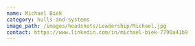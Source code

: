 ```yaml
---
name: Michael Biek
category: hulls-and-systems
image_path: /images/headshots/Leadership/Michael.jpg
contact: https://www.linkedin.com/in/michael-biek-7790a41b9
---
```

